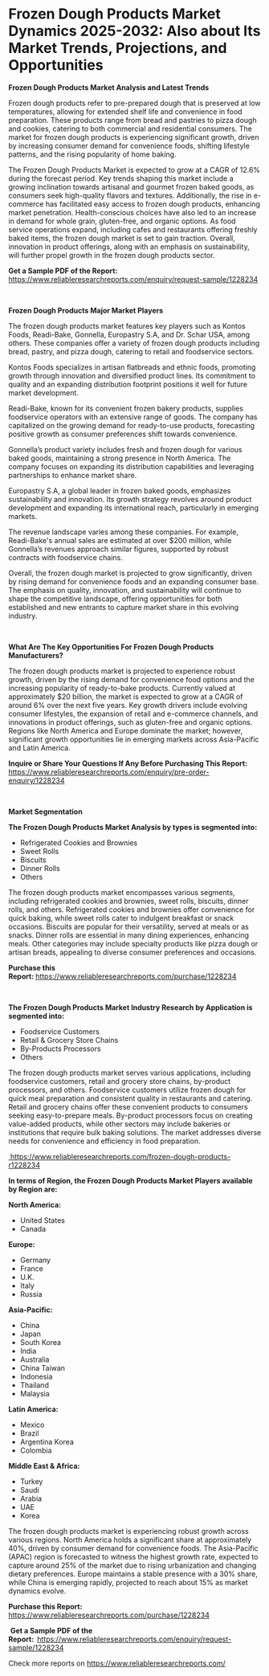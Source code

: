 <p><h1>Frozen Dough Products Market Dynamics 2025-2032: Also about Its Market Trends, Projections, and Opportunities</h1></p><p><strong>Frozen Dough Products Market Analysis and Latest Trends</strong></p>
<p><p>Frozen dough products refer to pre-prepared dough that is preserved at low temperatures, allowing for extended shelf life and convenience in food preparation. These products range from bread and pastries to pizza dough and cookies, catering to both commercial and residential consumers. The market for frozen dough products is experiencing significant growth, driven by increasing consumer demand for convenience foods, shifting lifestyle patterns, and the rising popularity of home baking. </p><p>The Frozen Dough Products Market is expected to grow at a CAGR of 12.6% during the forecast period. Key trends shaping this market include a growing inclination towards artisanal and gourmet frozen baked goods, as consumers seek high-quality flavors and textures. Additionally, the rise in e-commerce has facilitated easy access to frozen dough products, enhancing market penetration. Health-conscious choices have also led to an increase in demand for whole grain, gluten-free, and organic options. As food service operations expand, including cafes and restaurants offering freshly baked items, the frozen dough market is set to gain traction. Overall, innovation in product offerings, along with an emphasis on sustainability, will further propel growth in the frozen dough products sector.</p></p>
<p><strong>Get a Sample PDF of the Report:&nbsp;</strong> <a href="https://www.reliableresearchreports.com/enquiry/request-sample/1228234?utm_campaign=2472&utm_medium=2&utm_source=Github&utm_content=ia&utm_term=14022025&utm_id=frozen-dough-products">https://www.reliableresearchreports.com/enquiry/request-sample/1228234</a></p>
<p>&nbsp;</p>
<p><strong>Frozen Dough Products Major Market Players</strong></p>
<p><p>The frozen dough products market features key players such as Kontos Foods, Readi-Bake, Gonnella, Europastry S.A, and Dr. Schar USA, among others. These companies offer a variety of frozen dough products including bread, pastry, and pizza dough, catering to retail and foodservice sectors.</p><p>Kontos Foods specializes in artisan flatbreads and ethnic foods, promoting growth through innovation and diversified product lines. Its commitment to quality and an expanding distribution footprint positions it well for future market development.</p><p>Readi-Bake, known for its convenient frozen bakery products, supplies foodservice operators with an extensive range of goods. The company has capitalized on the growing demand for ready-to-use products, forecasting positive growth as consumer preferences shift towards convenience.</p><p>Gonnella’s product variety includes fresh and frozen dough for various baked goods, maintaining a strong presence in North America. The company focuses on expanding its distribution capabilities and leveraging partnerships to enhance market share.</p><p>Europastry S.A, a global leader in frozen baked goods, emphasizes sustainability and innovation. Its growth strategy revolves around product development and expanding its international reach, particularly in emerging markets.</p><p>The revenue landscape varies among these companies. For example, Readi-Bake's annual sales are estimated at over $200 million, while Gonnella’s revenues approach similar figures, supported by robust contracts with foodservice chains.</p><p>Overall, the frozen dough market is projected to grow significantly, driven by rising demand for convenience foods and an expanding consumer base. The emphasis on quality, innovation, and sustainability will continue to shape the competitive landscape, offering opportunities for both established and new entrants to capture market share in this evolving industry.</p></p>
<p>&nbsp;</p>
<p><strong>What Are The Key Opportunities For Frozen Dough Products Manufacturers?</strong></p>
<p><p>The frozen dough products market is projected to experience robust growth, driven by the rising demand for convenience food options and the increasing popularity of ready-to-bake products. Currently valued at approximately $20 billion, the market is expected to grow at a CAGR of around 6% over the next five years. Key growth drivers include evolving consumer lifestyles, the expansion of retail and e-commerce channels, and innovations in product offerings, such as gluten-free and organic options. Regions like North America and Europe dominate the market; however, significant growth opportunities lie in emerging markets across Asia-Pacific and Latin America.</p></p>
<p><strong>Inquire or Share Your Questions If Any Before Purchasing This Report:</strong> <a href="https://www.reliableresearchreports.com/enquiry/pre-order-enquiry/1228234?utm_campaign=2472&utm_medium=2&utm_source=Github&utm_content=ia&utm_term=14022025&utm_id=frozen-dough-products">https://www.reliableresearchreports.com/enquiry/pre-order-enquiry/1228234</a></p>
<p>&nbsp;</p>
<p><strong>Market Segmentation</strong></p>
<p><strong>The Frozen Dough Products Market Analysis by types is segmented into:</strong></p>
<p><ul><li>Refrigerated Cookies and Brownies</li><li>Sweet Rolls</li><li>Biscuits</li><li>Dinner Rolls</li><li>Others</li></ul></p>
<p><p>The frozen dough products market encompasses various segments, including refrigerated cookies and brownies, sweet rolls, biscuits, dinner rolls, and others. Refrigerated cookies and brownies offer convenience for quick baking, while sweet rolls cater to indulgent breakfast or snack occasions. Biscuits are popular for their versatility, served at meals or as snacks. Dinner rolls are essential in many dining experiences, enhancing meals. Other categories may include specialty products like pizza dough or artisan breads, appealing to diverse consumer preferences and occasions.</p></p>
<p><strong>Purchase this Report:&nbsp;</strong><a href="https://www.reliableresearchreports.com/purchase/1228234?utm_campaign=2472&utm_medium=2&utm_source=Github&utm_content=ia&utm_term=14022025&utm_id=frozen-dough-products">https://www.reliableresearchreports.com/purchase/1228234</a></p>
<p>&nbsp;</p>
<p><strong>The Frozen Dough Products Market Industry Research by Application is segmented into:</strong></p>
<p><ul><li>Foodservice Customers</li><li>Retail & Grocery Store Chains</li><li>By-Products Processors</li><li>Others</li></ul></p>
<p><p>The frozen dough products market serves various applications, including foodservice customers, retail and grocery store chains, by-product processors, and others. Foodservice customers utilize frozen dough for quick meal preparation and consistent quality in restaurants and catering. Retail and grocery chains offer these convenient products to consumers seeking easy-to-prepare meals. By-product processors focus on creating value-added products, while other sectors may include bakeries or institutions that require bulk baking solutions. The market addresses diverse needs for convenience and efficiency in food preparation.</p></p>
<p><a href="https://www.reliableresearchreports.com/frozen-dough-products-r1228234?utm_campaign=2472&utm_medium=2&utm_source=Github&utm_content=ia&utm_term=14022025&utm_id=frozen-dough-products">&nbsp;https://www.reliableresearchreports.com/frozen-dough-products-r1228234</a></p>
<p><strong>In terms of Region, the Frozen Dough Products Market Players available by Region are:</strong></p>
<p>
    <p> <strong> North America: </strong>
        <ul>
            <li>United States</li>
            <li>Canada</li>
        </ul>
        </p> 
    <p> <strong> Europe: </strong>
        <ul>
            <li>Germany</li>
            <li>France</li>
            <li>U.K.</li>
            <li>Italy</li>
            <li>Russia</li>
        </ul>
        </p> 
    <p> <strong> Asia-Pacific: </strong>
        <ul>
            <li>China</li>
            <li>Japan</li>
            <li>South Korea</li>
            <li>India</li>
            <li>Australia</li>
            <li>China Taiwan</li>
            <li>Indonesia</li>
            <li>Thailand</li>
            <li>Malaysia</li>
        </ul>
        </p> 
    <p> <strong> Latin America: </strong>
        <ul>
            <li>Mexico</li>
            <li>Brazil</li>
            <li>Argentina Korea</li>
            <li>Colombia</li>
        </ul>
        </p> 
    <p> <strong> Middle East & Africa: </strong>
        <ul>
            <li>Turkey</li>
            <li>Saudi</li>
            <li>Arabia</li>
            <li>UAE</li>
            <li>Korea</li>
        </ul>
    </p>
    </p>
<p><p>The frozen dough products market is experiencing robust growth across various regions. North America holds a significant share at approximately 40%, driven by consumer demand for convenience foods. The Asia-Pacific (APAC) region is forecasted to witness the highest growth rate, expected to capture around 25% of the market due to rising urbanization and changing dietary preferences. Europe maintains a stable presence with a 30% share, while China is emerging rapidly, projected to reach about 15% as market dynamics evolve.</p></p>
<p><strong>Purchase this Report: </strong><a href="https://www.reliableresearchreports.com/purchase/1228234?utm_campaign=2472&utm_medium=2&utm_source=Github&utm_content=ia&utm_term=14022025&utm_id=frozen-dough-products">https://www.reliableresearchreports.com/purchase/1228234</a></p>
<p>&nbsp;<strong>Get a Sample PDF of the Report:&nbsp;&nbsp;</strong><a href="https://www.reliableresearchreports.com/enquiry/request-sample/1228234?utm_campaign=2472&utm_medium=2&utm_source=Github&utm_content=ia&utm_term=14022025&utm_id=frozen-dough-products">https://www.reliableresearchreports.com/enquiry/request-sample/1228234</a></p>
<p><strong></strong></p>
<p>Check more reports on <a href="https://www.reliableresearchreports.com/?utm_campaign=2472&utm_medium=2&utm_source=Github&utm_content=ia&utm_term=14022025&utm_id=frozen-dough-products">https://www.reliableresearchreports.com/</a></p>